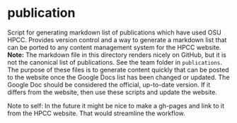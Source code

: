 # publication
Script for generating markdown list of publications which have used OSU HPCC. Provides version control and a way to generate a markdown list that can be ported to any content management system for the HPCC website. **Note:** The markdown file in this directory renders nicely on GitHub, but it is not the canonical list of publications. See the team folder in `publications`. The purpose of these files is to generate content quickly that can be posted to the website once the Google Docs list has been changed or updated. The Google Doc should be considered the official, up-to-date version. If it differs from the website, then use these scripts and update the website.

Note to self: In the future it might be nice to make a gh-pages and link to it from the HPCC website. That would streamline the workflow.
